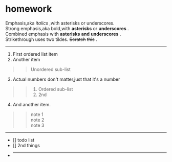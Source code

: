 # homework
Emphasis,aka *italics* ,with asterisks or underscores.  
Strong emphasis,aka bold,with **asterisks** or **underscores** .  
Combined emphasis with **asterisks** **and** **underscores** .  
Strikethrough uses two tildes. ~~Scratch~~ ~~this~~ .  
***
1. First ordered list item
2. Another item
>> Unordered sub-list
3. Actual numbers don't matter,just that it's a number
>> 1. Ordered sub-list
>> 2. 2nd
4. And another item.
>> note 1  
>> note 2  
>> note 3  
***
- [] todo list
- [] 2nd things
- ***
